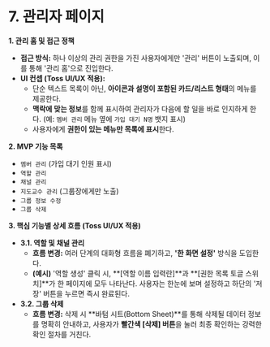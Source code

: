 # 7. 관리자 페이지

**1. 관리 홈 및 접근 정책**

- **접근 방식:** 하나 이상의 관리 권한을 가진 사용자에게만 '관리' 버튼이 노출되며, 이를 통해 '관리 홈'으로 진입한다.
- **UI 컨셉 (Toss UI/UX 적용):**
    - 단순 텍스트 목록이 아닌, **아이콘과 설명이 포함된 카드/리스트 형태**의 메뉴를 제공한다.
    - **맥락에 맞는 정보**를 함께 표시하여 관리자가 다음에 할 일을 바로 인지하게 한다. (예: `멤버 관리` 메뉴 옆에 `가입 대기 N명` 뱃지 표시)
    - 사용자에게 **권한이 있는 메뉴만 목록에 표시**한다.

**2. MVP 기능 목록**

- `멤버 관리` (가입 대기 인원 표시)
- `역할 관리`
- `채널 관리`
- `지도교수 관리` (그룹장에게만 노출)
- `그룹 정보 수정`
- `그룹 삭제`

**3. 핵심 기능별 상세 흐름 (Toss UI/UX 적용)**

- **3.1. 역할 및 채널 관리**
    - **흐름 변경:** 여러 단계의 대화형 흐름을 폐기하고, **'한 화면 설정'** 방식을 도입한다.
    - **(예시)** '역할 생성' 클릭 시, **[역할 이름 입력란]**과 **[권한 목록 토글 스위치]**가 한 페이지에 모두 나타난다. 사용자는 한눈에 보며 설정하고 하단의 '저장' 버튼을 누르면 즉시 완료된다.
- **3.2. 그룹 삭제**
    - **흐름 변경:** 삭제 시 **바텀 시트(Bottom Sheet)**를 통해 삭제될 데이터 정보를 명확히 안내하고, 사용자가 **빨간색 [삭제] 버튼**을 눌러 최종 확인하는 강력한 확인 절차를 거친다.